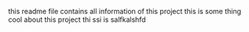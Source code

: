 this readme file contains all information of this project
this is some thing cool about this project
thi ssi is salfkalshfd
